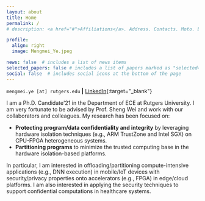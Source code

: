 ```yaml
---
layout: about
title: Home
permalink: /
# description: <a href="#">Affiliations</a>. Address. Contacts. Moto. Etc.

profile:
  align: right
  image: Mengmei_Ye.jpeg

news: false  # includes a list of news items
selected_papers: false # includes a list of papers marked as "selected={true}"
social: false  # includes social icons at the bottom of the page
---
```


`mengmei.ye [at] rutgers.edu` <b>|</b> [LinkedIn](https://www.linkedin.com/in/mengmei-ye/){:target="_blank"}

I am a Ph.D. Candidate'21 in the Department of ECE at Rutgers University. I am very fortunate to be advised by Prof. Sheng Wei and work with our collaborators and colleagues. My research has been focused on: 
- <b>Protecting program/data confidentiality and integrity</b> by leveraging hardware isolation techniques (e.g., ARM TrustZone and Intel SGX) on CPU-FPGA heterogeneous systems.
- <b>Partitioning programs</b> to minimize the trusted computing base in the hardware isolation-based platforms. 

In particular, I am interested in offloading/partitioning compute-intensive applications (e.g., DNN execution) in mobile/IoT devices with security/privacy properties onto accelerators (e.g., FPGA) in edge/cloud platforms. I am also interested in applying the security techniques to support confidential computations in healthcare systems.